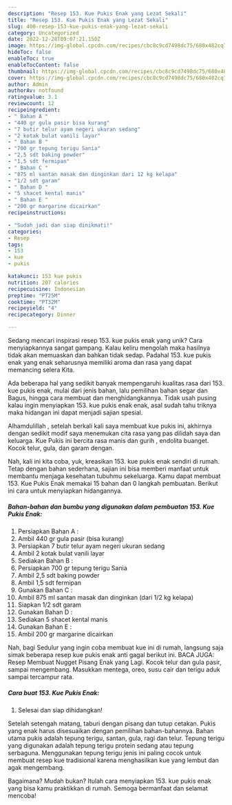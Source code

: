 ```yaml
---
description: "Resep 153. Kue Pukis Enak yang Lezat Sekali"
title: "Resep 153. Kue Pukis Enak yang Lezat Sekali"
slug: 400-resep-153-kue-pukis-enak-yang-lezat-sekali
category: Uncategorized
date: 2022-12-28T09:07:21.150Z
image: https://img-global.cpcdn.com/recipes/cbc8c9cd7498dc75/680x482cq70/153-kue-pukis-enak-foto-resep-utama.jpg
hideToc: false
enableToc: true
enableTocContent: false
thumbnail: https://img-global.cpcdn.com/recipes/cbc8c9cd7498dc75/680x482cq70/153-kue-pukis-enak-foto-resep-utama.jpg
cover: https://img-global.cpcdn.com/recipes/cbc8c9cd7498dc75/680x482cq70/153-kue-pukis-enak-foto-resep-utama.jpg
author: Admin
authorAv: notfound
ratingvalue: 3.1
reviewcount: 12
recipeingredient:
- " Bahan A "
- "440 gr gula pasir bisa kurang"
- "7 butir telur ayam negeri ukuran sedang"
- "2 kotak bulat vanili layar"
- " Bahan B "
- "700 gr tepung terigu Sania"
- "2,5 sdt baking powder"
- "1,5 sdt fermipan"
- " Bahan C "
- "875 ml santan masak dan dinginkan dari 12 kg kelapa"
- "1/2 sdt garam"
- " Bahan D "
- "5 shacet kental manis"
- " Bahan E "
- "200 gr margarine dicairkan"
recipeinstructions:

- "Sudah jadi dan siap dinikmati!"
categories:
- Resep
tags:
- 153
- kue
- pukis

katakunci: 153 kue pukis 
nutrition: 207 calories
recipecuisine: Indonesian
preptime: "PT25M"
cooktime: "PT32M"
recipeyield: "4"
recipecategory: Dinner

---
```





Sedang mencari inspirasi resep 153. kue pukis enak yang unik? Cara menyiapkannya sangat gampang. Kalau keliru mengolah maka hasilnya tidak akan memuaskan dan bahkan tidak sedap. Padahal 153. kue pukis enak yang enak seharusnya memiliki aroma dan rasa yang dapat memancing selera Kita.





Ada beberapa hal yang sedikit banyak mempengaruhi kualitas rasa dari 153. kue pukis enak, mulai dari jenis bahan, lalu pemilihan bahan segar dan Bagus, hingga cara membuat dan menghidangkannya. Tidak usah pusing kalau ingin menyiapkan 153. kue pukis enak enak,      asal sudah tahu triknya maka hidangan ini dapat menjadi sajian spesial.














Alhamdulillah , setelah berkali kali saya membuat kue pukis ini, akhirnya dengan sedikit modif saya menemukan cita rasa yang pas dilidah saya dan keluarga. Kue Pukis ini bercita rasa manis dan gurih , endolita buanget. Kocok telur, gula, dan garam dengan.






Nah, kali ini kita coba, yuk, kreasikan 153. kue pukis enak sendiri di rumah. Tetap dengan bahan sederhana, sajian ini bisa memberi manfaat untuk membantu menjaga kesehatan tubuhmu sekeluarga. Kamu dapat membuat 153. Kue Pukis Enak memakai 15 bahan dan 0 langkah pembuatan. Berikut ini cara untuk menyiapkan hidangannya.

<!--inarticleads1-->

##### Bahan-bahan dan bumbu yang digunakan dalam pembuatan 153. Kue Pukis Enak:

1. Persiapkan  Bahan A :
1. Ambil 440 gr gula pasir (bisa kurang)
1. Persiapkan 7 butir telur ayam negeri ukuran sedang
1. Ambil 2 kotak bulat vanili layar
1. Sediakan  Bahan B :
1. Persiapkan 700 gr tepung terigu Sania
1. Ambil 2,5 sdt baking powder
1. Ambil 1,5 sdt fermipan
1. Gunakan  Bahan C :
1. Ambil 875 ml santan masak dan dinginkan (dari 1/2 kg kelapa)
1. Siapkan 1/2 sdt garam
1. Gunakan  Bahan D :
1. Sediakan 5 shacet kental manis
1. Gunakan  Bahan E :
1. Ambil 200 gr margarine dicairkan


Nah, bagi Sedulur yang ingin coba membuat kue ini di rumah, langsung saja simak beberapa resep kue pukis enak anti gagal berikut ini. BACA JUGA: Resep Membuat Nugget Pisang Enak yang Lagi. Kocok telur dan gula pasir, sampai mengembang. Masukkan mentega, oreo, susu cair dan terigu aduk sampai tercampur rata. 

<!--inarticleads2-->

##### Cara buat 153. Kue Pukis Enak:


1. Selesai dan siap dihidangkan!

Setelah setengah matang, taburi dengan pisang dan tutup cetakan. Pukis yang enak harus disesuaikan dengan pemilihan bahan-bahannya. Bahan utama pukis adalah tepung terigu, santan, gula, ragi dan telur. Tepung terigu yang digunakan adalah tepung terigu protein sedang atau tepung serbaguna. Menggunakan tepung terigu jenis ini paling cocok untuk membuat resep kue tradisional karena menghasilkan kue yang lembut dan agak mengembang. 

Bagaimana? Mudah bukan? Itulah cara menyiapkan 153. kue pukis enak yang bisa kamu praktikkan di rumah. Semoga bermanfaat dan selamat mencoba!
